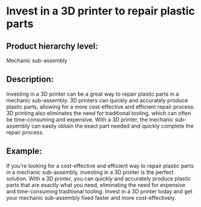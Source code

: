 # Invest in a 3D printer to repair plastic parts

## Product hierarchy level:
Mechanic sub-assembly

## Description:
Investing in a 3D printer can be a great way to repair plastic parts in a mechanic sub-assembly. 3D printers can quickly and accurately produce plastic parts, allowing for a more cost-effective and efficient repair process. 3D printing also eliminates the need for traditional tooling, which can often be time-consuming and expensive. With a 3D printer, the mechanic sub-assembly can easily obtain the exact part needed and quickly complete the repair process.

## Example:
If you're looking for a cost-effective and efficient way to repair plastic parts in a mechanic sub-assembly, investing in a 3D printer is the perfect solution. With a 3D printer, you can quickly and accurately produce plastic parts that are exactly what you need, eliminating the need for expensive and time-consuming traditional tooling. Invest in a 3D printer today and get your mechanic sub-assembly fixed faster and more cost-effectively.
